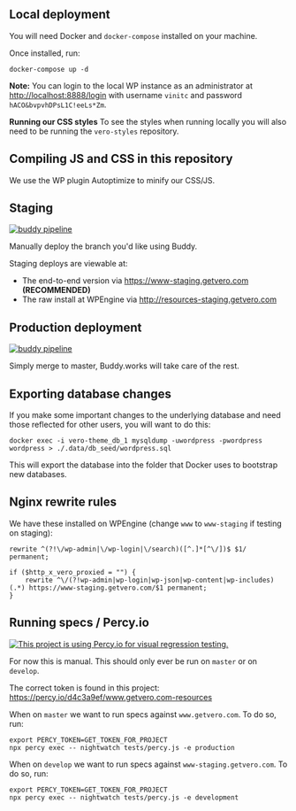 ## Local deployment

You will need Docker and `docker-compose` installed on your machine.

Once installed, run:

```
docker-compose up -d
```

**Note:** You can login to the local WP instance as an administrator at [http://localhost:8888/login](http://localhost:8888/login) with username `vinitc` and password `hACO&bvpvhDPsL1C!eeLs*Zm`.

**Running our CSS styles**
To see the styles when running locally you will also need to be running the `vero-styles` repository.

## Compiling JS and CSS in this repository

We use the WP plugin Autoptimize to minify our CSS/JS.

## Staging

[![buddy pipeline](https://app.buddy.works/getvero/vero-theme/pipelines/pipeline/127918/badge.svg?token=2a3979fcf42e5530e6e3bd84a28555688ca38da468161718ddf08d0056e4ee19 "buddy pipeline")](https://app.buddy.works/getvero/vero-theme/pipelines/pipeline/127918)

Manually deploy the branch you'd like using Buddy.

Staging deploys are viewable at:

- The end-to-end version via https://www-staging.getvero.com **(RECOMMENDED)**
- The raw install at WPEngine via http://resources-staging.getvero.com

## Production deployment

[![buddy pipeline](https://app.buddy.works/getvero/vero-theme/pipelines/pipeline/127924/badge.svg?token=2a3979fcf42e5530e6e3bd84a28555688ca38da468161718ddf08d0056e4ee19 "buddy pipeline")](https://app.buddy.works/getvero/vero-theme/pipelines/pipeline/127924)

Simply merge to master, Buddy.works will take care of the rest.

## Exporting database changes

If you make some important changes to the underlying database and need those reflected for other users, you will want to do this:

```
docker exec -i vero-theme_db_1 mysqldump -uwordpress -pwordpress wordpress > ./.data/db_seed/wordpress.sql
```

This will export the database into the folder that Docker uses to bootstrap new databases.

## Nginx rewrite rules

We have these installed on WPEngine (change `www` to `www-staging` if testing on staging):

```
rewrite ^(?!\/wp-admin|\/wp-login|\/search)([^.]*[^\/])$ $1/ permanent;

if ($http_x_vero_proxied = "") {
    rewrite ^\/(?!wp-admin|wp-login|wp-json|wp-content|wp-includes)(.*) https://www-staging.getvero.com/$1 permanent;
}
```

## Running specs / Percy.io
[![This project is using Percy.io for visual regression testing.](https://percy.io/static/images/percy-badge.svg)](https://percy.io/d4c3a9ef/www.getvero.com-resources)

For now this is manual. This should only ever be run on `master` or on `develop`.

The correct token is found in this project: https://percy.io/d4c3a9ef/www.getvero.com-resources

When on `master` we want to run specs against `www.getvero.com`. To do so, run:

```
export PERCY_TOKEN=GET_TOKEN_FOR_PROJECT
npx percy exec -- nightwatch tests/percy.js -e production
```

When on `develop` we want to run specs against `www-staging.getvero.com`. To do so, run:

```
export PERCY_TOKEN=GET_TOKEN_FOR_PROJECT
npx percy exec -- nightwatch tests/percy.js -e development
```